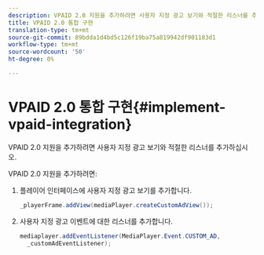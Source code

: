 ```yaml
---
description: VPAID 2.0 지원을 추가하려면 사용자 지정 광고 보기와 적절한 리스너를 추가하십시오.
title: VPAID 2.0 통합 구현
translation-type: tm+mt
source-git-commit: 89bdda1d4bd5c126f19ba75a819942df901183d1
workflow-type: tm+mt
source-wordcount: '50'
ht-degree: 0%

---
```



# VPAID 2.0 통합 구현{#implement-vpaid-integration}

VPAID 2.0 지원을 추가하려면 사용자 지정 광고 보기와 적절한 리스너를 추가하십시오.

VPAID 2.0 지원을 추가하려면:

1. 플레이어 인터페이스에 사용자 지정 광고 보기를 추가합니다.

   ```java
   _playerFrame.addView(mediaPlayer.createCustomAdView());
   ```

1. 사용자 지정 광고 이벤트에 대한 리스너를 추가합니다.

   ```java
   mediaplayer.addEventListener(MediaPlayer.Event.CUSTOM_AD,  
     _customAdEventListener);
   ```

